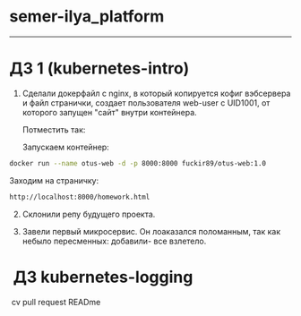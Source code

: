 # semer-ilya_platform
---
# ДЗ 1 (kubernetes-intro)

1. Сделали докерфайл с nginx, в который копируется кофиг вэбсервера и файл странички, создает пользователя web-user c UID1001, от которого запущен "сайт" внутри контейнера. 

   Потместить так:

   Запускаем контейнер:
```bash
docker run --name otus-web -d -p 8000:8000 fuckir89/otus-web:1.0
```

   Заходим на страничку:
```bash
http://localhost:8000/homework.html
```

2. Склонили репу будущего проекта.

3. Завели первый микросервис. Он лоаказался поломанным, так как небыло пересменных: добавили- все взлетело.  

#  ДЗ kubernetes-logging
 cv pull request READme
